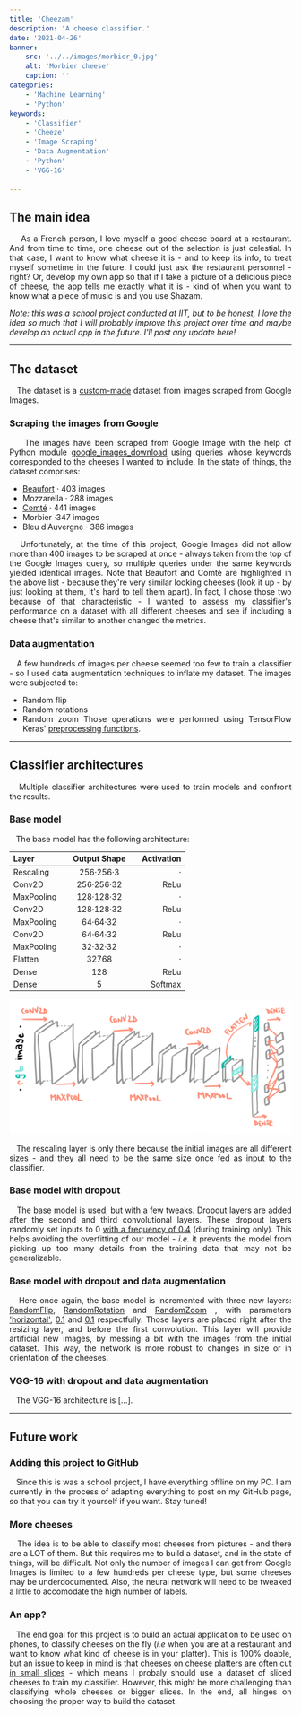 ```yaml
---
title: 'Cheezam'
description: 'A cheese classifier.'
date: '2021-04-26'
banner:
    src: '../../images/morbier_0.jpg'
    alt: 'Morbier cheese'
    caption: ''
categories:
    - 'Machine Learning'
    - 'Python'
keywords:
    - 'Classifier'
    - 'Cheeze'
    - 'Image Scraping'
    - 'Data Augmentation'
    - 'Python'
    - 'VGG-16'

---
```


<!--**bold**
    *italics*
    ## headline
    ### subheadline
    #### subsubheadline -->
<div style="text-align: justify">

## The main idea
&nbsp;&nbsp;&nbsp; As a French person, I love myself a good cheese board at a restaurant. And from time to time, one cheese out of the selection is just celestial. In that case, I want to know what cheese it is - and to keep its info, to treat myself sometime in the future. I could just ask the restaurant personnel - right? Or, develop my own app so that if I take a picture of a delicious piece of cheese, the app tells me exactly what it is - kind of when you want to know what a piece of music is and you use Shazam.

*Note: this was a school project conducted at IIT, but to be honest, I love the idea so much that I will probably improve this project over time and maybe develop an actual app in the future. I'll post any update here!*

___

## The dataset
&nbsp;&nbsp;&nbsp;The dataset is a <u>custom-made</u> dataset from images scraped from Google Images. 
### Scraping the images from Google
&nbsp;&nbsp;&nbsp; The images have been scraped from Google Image with the help of Python module <a href = "https://github.com/hardikvasa/google-images-download" target = "_blank">google_images_download</a> using queries whose keywords corresponded to the cheeses I wanted to include. In the state of things, the dataset comprises:
- <u>Beaufort</u> · 403 images
- Mozzarella · 288 images
- <u>Comté</u> · 441 images
- Morbier ·347 images
- Bleu d'Auvergne · 386 images

&nbsp;&nbsp;&nbsp;Unfortunately, at the time of this project, Google Images did not allow more than 400 images to be scraped at once - always taken from the top of the Google Images query, so multiple queries under the same keywords yielded identical images. 
Note that Beaufort and Comté are highlighted in the above list - because they're very similar looking cheeses (look it up - by just looking at them, it's hard to tell them apart). In fact, I chose those two because of that characteristic - I wanted to assess my classifier's performance on a dataset with all different cheeses and see if including a cheese that's similar to another changed the metrics. 
### Data augmentation
&nbsp;&nbsp;&nbsp;A few hundreds of images per cheese seemed too few to train a classifier - so I used data augmentation techniques to inflate my dataset. The images were subjected to:
- Random flip
- Random rotations
- Random zoom
Those operations were performed using TensorFlow Keras' <a href = "https://www.tensorflow.org/api_docs/python/tf/keras/layers/experimental/preprocessing" target="_blank">preprocessing functions</a>. 
___

## Classifier architectures
&nbsp;&nbsp;&nbsp;Multiple classifier architectures were used to train models and confront the results. 
### Base model
&nbsp;&nbsp;&nbsp;The base model has the following architecture:
<div align="center">

| **Layer** | &nbsp;&nbsp;&nbsp; **Output Shape** &nbsp;&nbsp;&nbsp;| **Activation** |
| :-------- | :--------------: | -------------: | 
| Rescaling | 256·256·3  | · |
| Conv2D | 256·256·32 | ReLu |
| MaxPooling | 128·128·32 | · |
| Conv2D | 128·128·32 | ReLu |
| MaxPooling | 64·64·32 | · |
| Conv2D | 64·64·32 | ReLu |
| MaxPooling | 32·32·32 | · |
| Flatten | 32768 | · |
| Dense | 128 | ReLu |
| Dense | 5 | Softmax |

</div>

<img src="../../images/baseNetwork.png">

&nbsp;&nbsp;&nbsp;The rescaling layer is only there because the initial images are all different sizes - and they all need to be the same size once fed as input to the classifier.

### Base model with dropout
&nbsp;&nbsp;&nbsp;The base model is used, but with a few tweaks. Dropout layers are added after the second and third convolutional layers. These dropout layers randomly set inputs to 0 <u>with a frequency of 0.4</u> (during training only). This helps avoiding the overfitting of our model - *i.e.* it prevents the model from picking up too many details from the training data that may not be generalizable. 


### Base model with dropout and data augmentation
&nbsp;&nbsp;&nbsp;Here once again, the base model is incremented with three new layers: <u>RandomFlip</u>, <u>RandomRotation</u> and <u>RandomZoom</u> , with parameters <u>'horizontal'</u>, <u>0.1</u> and <u>0.1</u> respectfully. Those layers are placed right after the resizing layer, and before the first convolution. This layer will provide artificial new images, by messing a bit with the images from the initial dataset. This way, the network is more robust to changes in size or in orientation of the cheeses.

### VGG-16 with dropout and data augmentation
&nbsp;&nbsp;&nbsp;The VGG-16 architecture is [...].
___

## Future work
### Adding this project to GitHub
&nbsp;&nbsp;&nbsp;Since this is was a school project, I have everything offline on my PC. I am currently in the process of adapting everything to post on my GitHub page, so that you can try it yourself if you want. Stay tuned!

### More cheeses 
&nbsp;&nbsp;&nbsp;The idea is to be able to classify most cheeses from pictures - and there are a LOT of them. But this requires me to build a dataset, and in the state of things, will be difficult. Not only the number of images I can get from Google Images is limited to a few hundreds per cheese type, but some cheeses may be underdocumented. Also, the neural network will need to be tweaked a little to accomodate the high number of labels. 

### An app?
&nbsp;&nbsp;&nbsp;The end goal for this project is to build an actual application to be used on phones, to classify cheeses on the fly (*i.e* when you are at a restaurant and want to know what kind of cheese is in your platter). This is 100% doable, but an issue to keep in mind is that <u>cheeses on cheese platters are often cut in small slices</u> - which means I probaly should use a dataset of sliced cheeses to train my classifier. However, this might be more challenging than classifying whole cheeses or bigger slices. In the end, all hinges on choosing the proper way to build the dataset. 

</div>